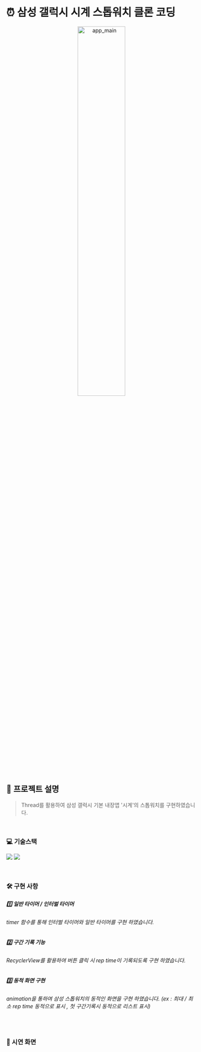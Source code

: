 # ⏰ 삼성 갤럭시 시계 스톱워치 클론 코딩
<div align="center">
 <img width="50%" alt="app_main" src="https://user-images.githubusercontent.com/65700842/197681702-3469b0ad-5575-4817-be4a-78f60bef31b8.png">
</div>

<br>

## 🤔 프로젝트 설명

> Thread를 활용하여 삼성 갤럭시 기본 내장앱 '시계'의 스톱워치를 구현하였습니다.

<br>

### 💻 기술스택 
<p>
<img src="https://img.shields.io/badge/Anroid-3DDC84?style=for-the-badge&logo=Android&logoColor=white">
<img src="https://img.shields.io/badge/Kotlin-7F52FF?style=for-the-badge&logo=Kotlin&logoColor=white">
</p>

<br>

### 🛠 구현 사항
##### 1️⃣ 일반 타이머 / 인터벌 타이머
###### timer 함수를 통해 인터벌 타이머와 일반 타이머를 구현 하였습니다.


##### 2️⃣ 구간 기록 기능
###### RecyclerView를 활용하여 버튼 클릭 시 rep time이 기록되도록 구현 하였습니다.


##### 3️⃣ 동적 화면 구현
###### animation을 통하여 삼성 스톱워치의 동적인 화면을 구현 하였습니다. (ex : 최대 / 최소 rep time 동적으로 표시 , 첫 구간기록시 동적으로 리스트 표시)

<br>

### 🎥 시연 화면

